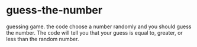 # guess-the-number
guessing game. 
the code choose a number randomly and you should guess the number.
The code will tell you that your guess is equal to, greater, or less than the random number.
